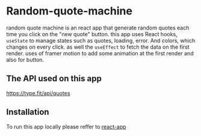 # Random-quote-machine
random quote machine is an react app that generate random quotes each time you click on the "new quote" button. this app uses React hooks, `useState` to manage states such as quotes, loading, error. And colors, which changes on every click. as well the `useEffect` to fetch the data on the first render.
uses of framer motion to add some animation at the first render and also for button.
## The API used on this app
https://type.fit/api/quotes
## Installation
To run this app locally please reffer to [react-app](docs/react-app.md)

